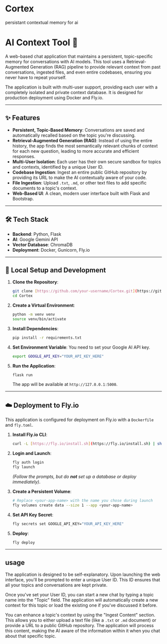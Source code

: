 # Cortex
persistant contextual memory for ai
# AI Context Tool 🧠

A web-based chat application that maintains a persistent, topic-specific memory for conversations with AI models. This tool uses a Retrieval-Augmented Generation (RAG) pipeline to provide relevant context from past conversations, ingested files, and even entire codebases, ensuring you never have to repeat yourself.

The application is built with multi-user support, providing each user with a completely isolated and private context database. It is designed for production deployment using Docker and Fly.io.

---

## ✨ Features

* **Persistent, Topic-Based Memory**: Conversations are saved and automatically recalled based on the topic you're discussing.
* **Retrieval-Augmented Generation (RAG)**: Instead of using the entire history, the app finds the most semantically relevant chunks of context for each new question, leading to more accurate and efficient responses.
* **Multi-User Isolation**: Each user has their own secure sandbox for topics and contexts, identified by a unique User ID.
* **Codebase Ingestion**: Ingest an entire public GitHub repository by providing its URL to make the AI contextually aware of your code.
* **File Ingestion**: Upload `.txt`, `.md`, or other text files to add specific documents to a topic's context.
* **Web-Based UI**: A clean, modern user interface built with Flask and Bootstrap.

---

## 🛠️ Tech Stack

* **Backend**: Python, Flask
* **AI**: Google Gemini API
* **Vector Database**: ChromaDB
* **Deployment**: Docker, Gunicorn, Fly.io

---

## 🚀 Local Setup and Development

1.  **Clone the Repository**:
    ```bash
    git clone [https://github.com/your-username/Cortex.git](https://github.com/your-username/Cortex.git)
    cd Cortex
    ```

2.  **Create a Virtual Environment**:
    ```bash
    python -m venv venv
    source venv/bin/activate
    ```

3.  **Install Dependencies**:
    ```bash
    pip install -r requirements.txt
    ```

4.  **Set Environment Variable**: You need to set your Google AI API key.
    ```bash
    export GOOGLE_API_KEY="YOUR_API_KEY_HERE"
    ```

5.  **Run the Application**:
    ```bash
    flask run
    ```
    The app will be available at `http://127.0.0.1:5000`.

---

## ☁️ Deployment to Fly.io

This application is configured for deployment on Fly.io with a `Dockerfile` and `fly.toml`.

1.  **Install Fly.io CLI**:
    ```bash
    curl -L [https://fly.io/install.sh](https://fly.io/install.sh) | sh
    ```

2.  **Login and Launch**:
    ```bash
    fly auth login
    fly launch
    ```
    *(Follow the prompts, but do **not** set up a database or deploy immediately)*.

3.  **Create a Persistent Volume**:
    ```bash
    # Replace <your-app-name> with the name you chose during launch
    fly volumes create data --size 1 --app <your-app-name>
    ```

4.  **Set API Key Secret**:
    ```bash
    fly secrets set GOOGLE_API_KEY="YOUR_API_KEY_HERE"
    ```

5.  **Deploy**:
    ```bash
    fly deploy
    ```

---
## usage
The application is designed to be self-explanatory. Upon launching the web interface, you'll be prompted to enter a unique User ID. This ID ensures that all your topics and conversations are kept private.

Once you've set your User ID, you can start a new chat by typing a topic name into the "Topic" field. The application will automatically create a new context for this topic or load the existing one if you've discussed it before.

You can enhance a topic's context by using the "Ingest Content" section. This allows you to either upload a text file (like a `.txt` or `.md` document) or provide a URL to a public GitHub repository. The application will process this content, making the AI aware of the information within it when you chat about that specific topic.